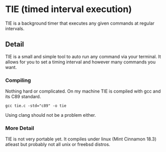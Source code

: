 # TIE (timed interval execution)
TIE is a background timer that executes any given commands at regular intervals.

## Detail
TIE is a small and simple tool to auto run any command via your terminal.
It allows for you to set a timing interval and however many commands you want.

### Compiling
Nothing hard or complicated.
On my machine TIE is compiled with gcc and its C89 standard.
```
gcc tie.c -std="c89" -o tie
```
Using clang should not be a problem either.

### More Detail
TIE is not very portable yet.
It compiles under linux (Mint Cinnamon 18.3) atleast but probably not all unix or freebsd distros.
